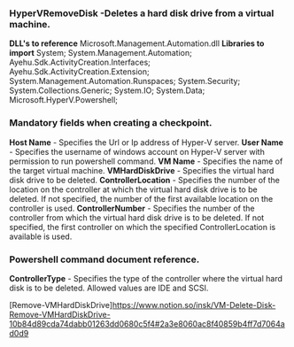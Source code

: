 ﻿
### HyperVRemoveDisk -Deletes a hard disk drive from a virtual machine.

**DLL's to reference**
Microsoft.Management.Automation.dll
**Libraries to import**
System;
System.Management.Automation;
Ayehu.Sdk.ActivityCreation.Interfaces;
Ayehu.Sdk.ActivityCreation.Extension;
System.Management.Automation.Runspaces;
System.Security;
System.Collections.Generic;
System.IO;
System.Data;
Microsoft.HyperV.Powershell;

### Mandatory fields when creating a checkpoint.
**Host Name** - Specifies the Url or Ip address of Hyper-V server.
**User Name** - Specifies the username of windows account on Hyper-V server with permission to run powershell command.
**VM Name** - Specifies the name of the target virtual machine.
**VMHardDiskDrive** - Specifies the virtual hard disk drive to be deleted.
**ControllerLocation** - Specifies the number of the location on the controller at which the virtual hard disk drive is to be deleted. If not specified, the number of the first available location on the controller is used.
**ControllerNumber** - Specifies the number of the controller from which the virtual hard disk drive is to be deleted. If not specified, the first controller on which the specified ControllerLocation is available is used.
### Powershell command document reference.
**ControllerType** - Specifies the type of the controller where the virtual hard disk is to be deleted. Allowed values are IDE and SCSI.

[Remove-VMHardDiskDrive]https://www.notion.so/insk/VM-Delete-Disk-Remove-VMHardDiskDrive-10b84d89cda74dabb01263dd0680c5f4#2a3e8060ac8f40859b4ff7d7064ad0d9